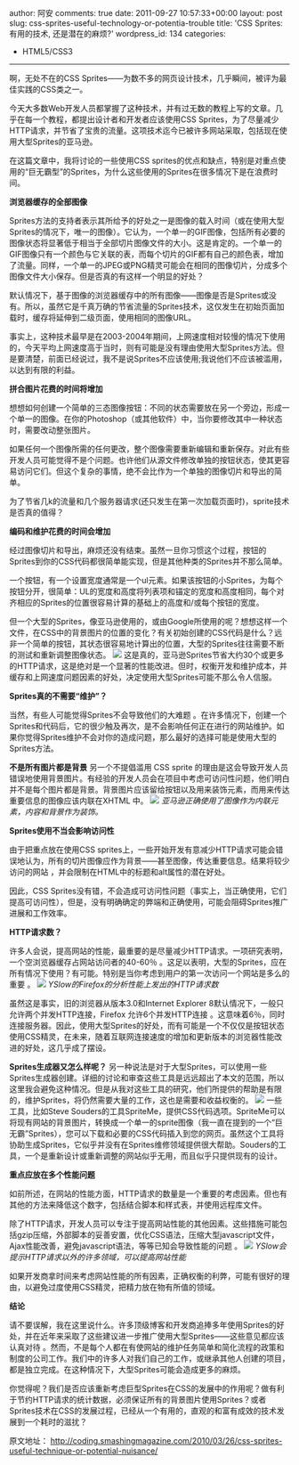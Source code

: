author: 阿安
comments: true
date: 2011-09-27 10:57:33+00:00
layout: post
slug: css-sprites-useful-technology-or-potentia-trouble
title: 'CSS Sprites: 有用的技术, 还是潜在的麻烦?'
wordpress_id: 134
categories:
- HTML5/CSS3
---

啊，无处不在的CSS Sprites——为数不多的网页设计技术，几乎瞬间，被评为最佳实践的CSS类之一。

今天大多数Web开发人员都掌握了这种技术，并有过无数的教程上写的文章。几乎在每一个教程，都提出设计者和开发者应该使用CSS Sprites，为了尽量减少HTTP请求，并节省了宝贵的流量。这项技术迄今已被许多网站采取，包括现在使用大型Sprites的亚马逊。

在这篇文章中，我将讨论的一些使用CSS sprites的优点和缺点，特别是对重点使用的“巨无霸型”的Sprites，为什么这些使用的Sprites在很多情况下是在浪费时间。
<!-- more -->
**浏览器缓存的全部图像**

Sprites方法的支持者表示其所给予的好处之一是图像的载入时间（或在使用大型Sprites的情况下，唯一的图像）。它认为，一个单一的GIF图像，包括所有必要的图像状态将显著低于相当于全部切片图像文件的大小。这是肯定的。一个单一的GIF图像只有一个颜色与它关联的表，而每个切片的GIF都有自己的颜色表，增加了流量。同样，一个单一的JPEG或PNG精灵可能会在相同的图像切片，分成多个图像文件大小保存。但是否真的有这样一个明显的好处？

默认情况下，基于图像的浏览器缓存中的所有图像——图像是否是Sprites或没有。所以，虽然它是千真万确的节省流量的Sprites技术，这仅发生在初始页面加载时，缓存将延伸到二级页面，使用相同的图像URL。

事实上，这种技术最早是在2003-2004年期间，上网速度相对较慢的情况下使用的，今天平均上网速度高于当时，则有可能是没有理由使用大型Sprites方法。但是要清楚，前面已经说过，我不是说Sprites不应该使用;我说他们不应该被滥用，以达到有限的利益。

**拼合图片花费的时间将增加**

想想如何创建一个简单的三态图像按钮：不同的状态需要放在另一个旁边，形成一个单一的图像。在你的Photoshop（或其他软件）中，当你要修改其中一种状态时，需要改动整张图片。

如果任何一个图像所需的任何更改，整个图像需要重新编辑和重新保存。对此有些开发人员可能觉得不是个问题。也许他们从源文件修改单独的按钮状态，使其更容易访问它们。但这个复杂的事情，绝不会比作为一个单独的图像切片和导出的简单。

为了节省几k的流量和几个服务器请求(还只发生在第一次加载页面时)，sprite技术是否真的值得？

**编码和维护花费的时间会增加**

经过图像切片和导出，麻烦还没有结束。虽然一旦你习惯这个过程，按钮的Sprites到你的CSS代码都很简单能实现，但是其他种类的Sprites并不那么简单。

一个按钮，有一个设置宽度通常是一个ul元素。如果该按钮的小Sprites，为每个按钮分开，很简单：UL的宽度和高度将列表项和锚定的宽度和高度相同，每个对齐相应的Sprites的位置很容易计算的基础上的高度和/或每个按钮的宽度。

但一个大型的Sprites，像亚马逊使用的，或由Google所使用的呢？想想这样一个文件，在CSS中的背景图片的位置的变化？有关初始创建的CSS代码是什么？远非一个简单的按钮，其状态很容易地计算出的位置，大型的Sprites往往需要不断的测试和重新调整图像状态。
[![](/wp-content/uploads/2011/09/google-sprite.jpg)](/wp-content/uploads/2011/09/google-sprite.jpg)
这是真的，亚马逊Sprites节省大约30个或更多的HTTP请求，这是绝对是一个显著的性能改进。但时，权衡开发和维护成本，并缓存和上网速度问题因素的好处，决定使用大型Sprites可能不那么令人信服。

**Sprites真的不需要“维护”？**

当然，有些人可能觉得Sprites不会导致他们的大难题 。在许多情况下，创建一个Sprites和代码后，它的很少触及再次，是不会影响任何正在进行的网站维护。如果你觉得Sprites维护不会对你的造成问题，那么最好的选择可能是使用大型的Sprites方法。

**不是所有图片都是背景**
另一个不提倡滥用 CSS sprite 的理由是这会导致开发人员错误地使用背景图片。有经验的开发人员会在项目中考虑可访问性问题，他们明白并不是每个图片都是背景。背景图片应该留给按钮以及用来装饰元素，而用来传达重要信息的图像应该内联在XHTML 中。
[![](/wp-content/uploads/2011/09/bg-content.jpg)](/wp-content/uploads/2011/09/bg-content.jpg)
_亚马逊正确使用了图像作为内联元素，内容和背景作为装饰。_

**Sprites使用不当会影响访问性**

由于把重点放在使用CSS sprites上，一些开始开发有意减少HTTP请求可能会错误地认为，所有的切片图像应作为背景——甚至图像，传达重要信息。结果将较少访问的网站 ，并会限制在HTML中的标题和alt属性的潜在好处。

因此，CSS Sprites没有错，不会造成可访问性问题（事实上，当正确使用，它们提高可访问性），但是，没有明确确定的弊端和正确使用，可能会阻碍Sprites推广进展和工作效率。

**HTTP请求数？**

许多人会说，提高网站的性能，最重要的是尽量减少HTTP请求。一项研究表明，一个空浏览器缓存占网站访问者的40-60％ 。这足以表明，大型的Sprites，应在所有情况下使用？有可能。特别是当你考虑到用户的第一次访问一个网站是多么的重要 。
[![](/wp-content/uploads/2011/09/firebug-http.jpg)](/wp-content/uploads/2011/09/firebug-http.jpg)
_YSlow的Firefox的分析性能上发出的HTTP请求数_

虽然这是事实，旧的浏览器从版本3.0和Internet Explorer 8默认情况下，一般只允许两个并发HTTP连接，Firefox 允许6个并发HTTP连接 。这意味着6％，同时连接服务器。因此，使用大型Sprites的好处，而有可能是一个不仅仅是按钮状态使用CSS精灵，在未来，随着互联网连接速度的增加和更新版本的浏览器性能改进的好处，这几乎成了摆设。


**Sprites生成器又怎么样呢？**
另一种说法是对于大型Sprites，可以使用一些Sprites生成器创建。详细的讨论和审查这些工具是远远超出了本文的范围，所以这里我会避免这种情况。但是从我对这些工具的研究，他们所提供的帮助是有限的，维护Sprites，将仍然需要大量的工作，这也是需要和收益权衡的。
[![](/wp-content/uploads/2011/09/spriteme.jpg)](/wp-content/uploads/2011/09/spriteme.jpg)
一些工具，比如Steve Souders的工具SpriteMe，提供CSS代码选项。SpriteMe可以将现有网站的背景图片，转换成一个单一的sprite图像（我一直在提到的一个“巨无霸”Sprites），您可以下载和必要的CSS代码插入到您的网页。虽然这个工具将协助生成Sprites，它似乎并没有在Sprites维修领域提供很大帮助。Souders的工具，一个是重新设计或重新调整的网站似乎无用，而且似乎只提供现有的设计。

**重点应放在多个性能问题**

如前所述，在网站的性能方面，HTTP请求的数量是一个重要的考虑因素。但也有其他的方法来降低这个数字，包括结合脚本和样式表，并使用远程库文件。

除了HTTP请求，开发人员可以专注于提高网站性能的其他因素。这些措施可能包括gzip压缩，外部脚本的妥善安置，优化CSS语法，压缩大型javascript文件，Ajax性能改善，避免javascript语法，等等已知会导致性能的问题 。
[![](/wp-content/uploads/2011/09/yslow-multiple.jpg)](/wp-content/uploads/2011/09/yslow-multiple.jpg)
_YSlow会提示HTTP请求以外的许多领域，可以提高网站性能_

如果开发商拿时间来考虑网站性能的所有因素，正确权衡的利弊，可能有很好的理由，以避免过度使用CSS精灵，把精力放在物有所值的领域。

**结论**

请不要误解，我在这里说什么。许多顶级博客和开发商追捧多年使用Sprites的好处，并在近年来采取了这些建议进一步推广使用大型Sprites——这些意见都应该认真对待 。然而，不是每个人都在有使网站的维护任务简单和简化流程的政策和制度的公司工作。我们中的许多人对我们自己的工作，或继承其他人创建的项目，都是独立完成。在这种情况下，大型Sprites可能会造成更多的麻烦。

你觉得呢？我们是否应该重新考虑巨型Sprites在CSS的发展中的作用呢？做有利于节约HTTP请求的统计数据，必须保证所有的背景图片使用Sprites？或者Sprites技术在CSS的发展过程，已经从一个有用的，直观的和富有成效的技术发展到一个耗时的滋扰？


原文地址：
http://coding.smashingmagazine.com/2010/03/26/css-sprites-useful-technique-or-potential-nuisance/
